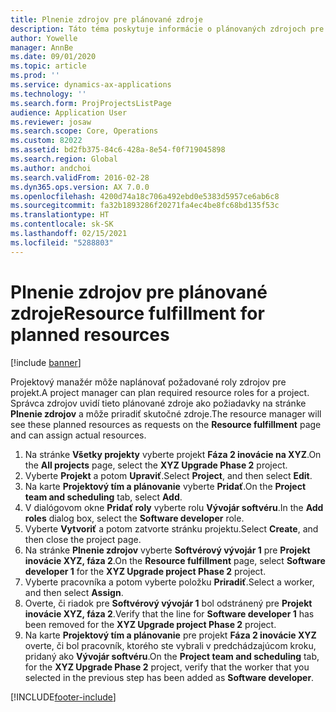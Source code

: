 ```yaml
---
title: Plnenie zdrojov pre plánované zdroje
description: Táto téma poskytuje informácie o plánovaných zdrojoch pre projekt.
author: Yowelle
manager: AnnBe
ms.date: 09/01/2020
ms.topic: article
ms.prod: ''
ms.service: dynamics-ax-applications
ms.technology: ''
ms.search.form: ProjProjectsListPage
audience: Application User
ms.reviewer: josaw
ms.search.scope: Core, Operations
ms.custom: 82022
ms.assetid: bd2fb375-84c6-428a-8e54-f0f719045898
ms.search.region: Global
ms.author: andchoi
ms.search.validFrom: 2016-02-28
ms.dyn365.ops.version: AX 7.0.0
ms.openlocfilehash: 4200d74a18c706a492ebd0e5383d5957ce6ab6c8
ms.sourcegitcommit: fa32b1893286f20271fa4ec4be8fc68bd135f53c
ms.translationtype: HT
ms.contentlocale: sk-SK
ms.lasthandoff: 02/15/2021
ms.locfileid: "5288803"
---
```

# <a name="resource-fulfillment-for-planned-resources"></a><span data-ttu-id="79c44-103">Plnenie zdrojov pre plánované zdroje</span><span class="sxs-lookup"><span data-stu-id="79c44-103">Resource fulfillment for planned resources</span></span>

[!include [banner](../includes/banner.md)]

<span data-ttu-id="79c44-104">Projektový manažér môže naplánovať požadované roly zdrojov pre projekt.</span><span class="sxs-lookup"><span data-stu-id="79c44-104">A project manager can plan required resource roles for a project.</span></span> <span data-ttu-id="79c44-105">Správca zdrojov uvidí tieto plánované zdroje ako požiadavky na stránke **Plnenie zdrojov** a môže priradiť skutočné zdroje.</span><span class="sxs-lookup"><span data-stu-id="79c44-105">The resource manager will see these planned resources as requests on the **Resource fulfillment** page and can assign actual resources.</span></span>

1. <span data-ttu-id="79c44-106">Na stránke **Všetky projekty** vyberte projekt **Fáza 2 inovácie na XYZ**.</span><span class="sxs-lookup"><span data-stu-id="79c44-106">On the **All projects** page, select the **XYZ Upgrade Phase 2** project.</span></span>
2. <span data-ttu-id="79c44-107">Vyberte **Projekt** a potom **Upraviť**.</span><span class="sxs-lookup"><span data-stu-id="79c44-107">Select **Project**, and then select **Edit**.</span></span>
3. <span data-ttu-id="79c44-108">Na karte **Projektový tím a plánovanie** vyberte **Pridať**.</span><span class="sxs-lookup"><span data-stu-id="79c44-108">On the **Project team and scheduling** tab, select **Add**.</span></span>
4. <span data-ttu-id="79c44-109">V dialógovom okne **Pridať roly** vyberte rolu **Vývojár softvéru**.</span><span class="sxs-lookup"><span data-stu-id="79c44-109">In the **Add roles** dialog box, select the **Software developer** role.</span></span>
5. <span data-ttu-id="79c44-110">Vyberte **Vytvoriť** a potom zatvorte stránku projektu.</span><span class="sxs-lookup"><span data-stu-id="79c44-110">Select **Create**, and then close the project page.</span></span>
6. <span data-ttu-id="79c44-111">Na stránke **Plnenie zdrojov** vyberte **Softvérový vývojár 1** pre **Projekt inovácie XYZ, fáza 2**.</span><span class="sxs-lookup"><span data-stu-id="79c44-111">On the **Resource fulfillment** page, select **Software developer 1** for the **XYZ Upgrade project Phase 2** project.</span></span>
7. <span data-ttu-id="79c44-112">Vyberte pracovníka a potom vyberte položku **Priradiť**.</span><span class="sxs-lookup"><span data-stu-id="79c44-112">Select a worker, and then select **Assign**.</span></span>
8. <span data-ttu-id="79c44-113">Overte, či riadok pre **Softvérový vývojár 1** bol odstránený pre **Projekt inovácie XYZ, fáza 2**.</span><span class="sxs-lookup"><span data-stu-id="79c44-113">Verify that the line for **Software developer 1** has been removed for the **XYZ Upgrade project Phase 2** project.</span></span>
9. <span data-ttu-id="79c44-114">Na karte **Projektový tím a plánovanie** pre projekt **Fáza 2 inovácie XYZ** overte, či bol pracovník, ktorého ste vybrali v predchádzajúcom kroku, pridaný ako **Vývojár softvéru**.</span><span class="sxs-lookup"><span data-stu-id="79c44-114">On the **Project team and scheduling** tab, for the **XYZ Upgrade Phase 2** project, verify that the worker that you selected in the previous step has been added as **Software developer**.</span></span>


[!INCLUDE[footer-include](../includes/footer-banner.md)]